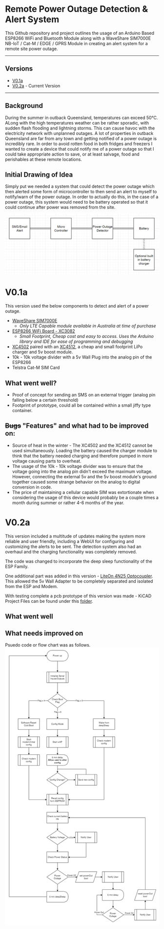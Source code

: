 # Remote Power Outage Detection & Alert System
This Github repository and project outlines the usage of an Arduino Based ESP8266 WiFi and Bluetooth Module along with a WaveShare SIM7000E NB-IoT / Cat-M / EDGE / GPRS Module in creating an alert system for a remote site power outage.

---

## Versions
- [V0.1a](#v01a)
- [V0.2a](#v02a) - Current Version
---

## Background
During the summer in outback Queensland, temperatures can exceed 50°C. ALong with the high temperatures weather can be rather sporadic, with sudden flash flooding and lightning storms. This can cause havoc with the electricity network with unplanned outages. A lot of properties in outback Queensland are far from any town and getting notified of a power outage is incredibly rare. In order to avoid rotten food in both fridges and freezers I wanted to create a device that could notify me of a power outage so that I could take appropriate action to save, or at least salvage, food and perishables at these remote locations.

## Initial Drawing of Idea
Simply put we needed a system that could detect the power outage which then alerted some form of microcontroller to then send an alert to myself to notify/warn of the power outage. In order to actually do this, in the case of a power outage, this system would need to be battery operated so that it could continue after power was removed from the site.

![Block Diagram of Project](Images/Block%20Diagram.png)

# V0.1a
This version used the below components to detect and alert of a power outage.

- [WaveShare SIM7000E][def]
    - *Only LTE Capable module available in Australia at time of purchase*
- [ESP8266 WiFi Board - XC3082][def2]
    - *Small Footprint, Cheap cost and easy to access. Uses the Arduino library and IDE for ease of programming and debugging*
- [XC4502][def4] paired with an [XC4512][def5], a cheap and small footprint LiPo charger and 5v boost module.
- 10k - 10k voltage divider with a 5v Wall Plug into the analog pin of the ESP8266
- Telstra Cat-M SIM Card

## What went well?
- Proof of concept for sending an SMS on an external trigger (analog pin falling below a certain threshold)
- Footprint of prototype, could all be contained within a small jiffy type container.

## ~~Bugs~~ "Features" and what had to be improved on:
- Source of heat in the winter - The XC4502 and the XC4512 cannot be used simultaneously. Loading the battery caused the charger module to think that the battery needed charging and therefore pumped in more voltage causing parts to overheat.
- The usage of the 10k - 10k voltage divider was to ensure that the voltage going into the analog pin didn't exceed the maximum voltage. However, connecting the external 5v and the 5v boost module's ground together caused some strange behavior on the analog to digital conversion in code.
- The price of maintaining a cellular capable SIM was extortionate when considering the usage of this device would probably be a couple times a month during summer or rather 4-6 months of the year.

# V0.2a
This version included a multitude of updates making the system more reliable and user friendly, including a WebUI for configuring and customizing the alerts to be sent. The detection system also had an overhaul and the charging functionality was completely removed.

The code was changed to incorporate the deep sleep functionality of the ESP Family.

One additional part was added in this version - [LiteOn 4N25 Optocoupler][def7]. This allowed the 5v Wall Adapter to be completely separated and isolated from the ESP and Modem.

With testing complete a pcb prototype of this version was made - KiCAD Project Files can be found under this [folder][def8].

## What went well



## What needs improved on

Psuedo code or flow chart was as follows.
![Flow Chart of V0.2a](Images/V0.2a%20Flow%20Chart.jpg)

[def]: https://www.waveshare.com/sim7000e-nb-iot-hat.htm
[def2]: https://www.jaycar.com.au/wifi-mini-esp8266-main-board/p/XC3802
[def3]: https://www.kynix.com/editor_u/pdf/20220117/IP5306.pdf
[def4]: https://www.jaycar.com.au/arduino-compatible-lithium-battery-usb-charger-module/p/XC4502
[def5]: https://www.jaycar.com.au/arduino-compatible-5v-dc-to-dc-converter-module/p/XC4512
[def6]: https://www.dfrobot.com/product-1613.html
[def7]: https://au.mouser.com/datasheet/2/239/775704_1-1175530.pdf
[def8]: https://github.com/Chuffs/RemotePowerMonitor/tree/main/v0.2a/v0.2a
